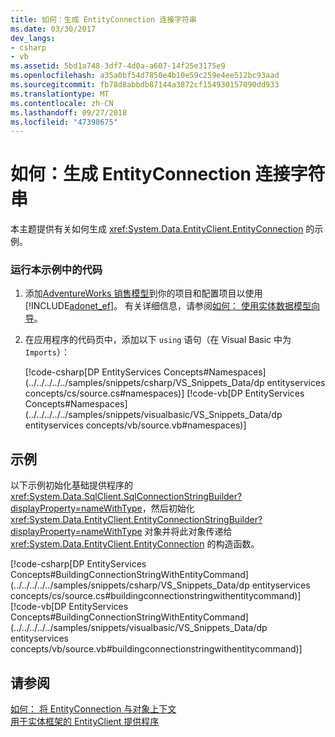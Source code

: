 ```yaml
---
title: 如何：生成 EntityConnection 连接字符串
ms.date: 03/30/2017
dev_langs:
- csharp
- vb
ms.assetid: 5bd1a748-3df7-4d0a-a607-14f25e3175e9
ms.openlocfilehash: a35a0bf54d7850e4b10e59c259e4ee512bc93aad
ms.sourcegitcommit: fb78d8abbdb87144a3872cf154930157090dd933
ms.translationtype: MT
ms.contentlocale: zh-CN
ms.lasthandoff: 09/27/2018
ms.locfileid: "47398675"
---
```

# <a name="how-to-build-an-entityconnection-connection-string"></a>如何：生成 EntityConnection 连接字符串
本主题提供有关如何生成 <xref:System.Data.EntityClient.EntityConnection> 的示例。  
  
### <a name="to-run-the-code-in-this-example"></a>运行本示例中的代码  
  
1.  添加[AdventureWorks 销售模型](https://msdn.microsoft.com/library/f16cd988-673f-4376-b034-129ca93c7832)到你的项目和配置项目以使用[!INCLUDE[adonet_ef](../../../../../includes/adonet-ef-md.md)]。 有关详细信息，请参阅[如何： 使用实体数据模型向导](https://msdn.microsoft.com/library/dadb058a-c5d9-4c5c-8b01-28044112231d)。  
  
2.  在应用程序的代码页中，添加以下 `using` 语句（在 Visual Basic 中为 `Imports`）：  
  
     [!code-csharp[DP EntityServices Concepts#Namespaces](../../../../../samples/snippets/csharp/VS_Snippets_Data/dp entityservices concepts/cs/source.cs#namespaces)]
     [!code-vb[DP EntityServices Concepts#Namespaces](../../../../../samples/snippets/visualbasic/VS_Snippets_Data/dp entityservices concepts/vb/source.vb#namespaces)]  
  
## <a name="example"></a>示例  
 以下示例初始化基础提供程序的 <xref:System.Data.SqlClient.SqlConnectionStringBuilder?displayProperty=nameWithType>，然后初始化 <xref:System.Data.EntityClient.EntityConnectionStringBuilder?displayProperty=nameWithType> 对象并将此对象传递给 <xref:System.Data.EntityClient.EntityConnection> 的构造函数。  
  
 [!code-csharp[DP EntityServices Concepts#BuildingConnectionStringWithEntityCommand](../../../../../samples/snippets/csharp/VS_Snippets_Data/dp entityservices concepts/cs/source.cs#buildingconnectionstringwithentitycommand)]
 [!code-vb[DP EntityServices Concepts#BuildingConnectionStringWithEntityCommand](../../../../../samples/snippets/visualbasic/VS_Snippets_Data/dp entityservices concepts/vb/source.vb#buildingconnectionstringwithentitycommand)]  
  
## <a name="see-also"></a>请参阅  
 [如何： 将 EntityConnection 与对象上下文](https://msdn.microsoft.com/library/2140fe7b-b88b-47c8-a749-d7f142eb1080)  
 [用于实体框架的 EntityClient 提供程序](../../../../../docs/framework/data/adonet/ef/entityclient-provider-for-the-entity-framework.md)
